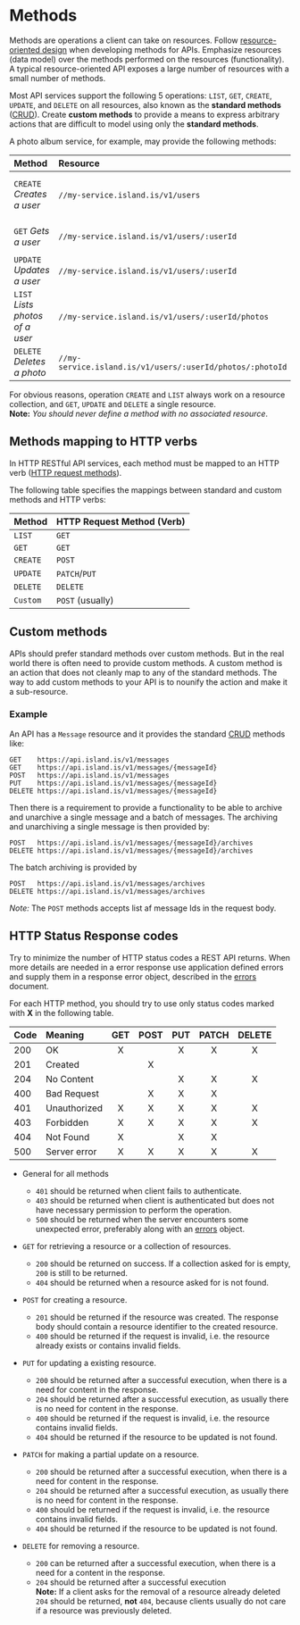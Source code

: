 # Methods

Methods are operations a client can take on resources. Follow
[resource-oriented design] when developing methods for APIs. Emphasize
resources (data model) over the methods performed on the resources
(functionality). A typical resource-oriented API exposes a large number of
resources with a small number of methods.

Most API services support the following 5 operations: `LIST`, `GET`,
`CREATE`, `UPDATE`, and `DELETE` on all resources, also known as the
**standard methods** ([CRUD]). Create **custom methods** to provide
a means to express arbitrary actions that are difficult to model
using only the **standard methods**.

A photo album service, for example, may provide the following methods:

| Method                          | Resource                                                  |                                    |
| :------------------------------ | :-------------------------------------------------------- | :--------------------------------- |
| `CREATE` _Creates a user_       | `//my-service.island.is/v1/users`                         | a collection of `User` resources   |
| `GET` _Gets a user_             | `//my-service.island.is/v1/users/:userId`                 | a single `User` resource           |
| `UPDATE` _Updates a user_       | `//my-service.island.is/v1/users/:userId`                 | a single `User` resource           |
| `LIST` _Lists photos of a user_ | `//my-service.island.is/v1/users/:userId/photos`          | a collection of `Photos` resources |
| `DELETE` _Deletes a photo_      | `//my-service.island.is/v1/users/:userId/photos/:photoId` | a single `Photo` resource          |

For obvious reasons, operation `CREATE` and `LIST` always work on a resource
collection, and `GET`, `UPDATE` and `DELETE` a single resource.  
**Note:** _You should never define a method with no associated resource_.

## Methods mapping to HTTP verbs

In HTTP RESTful API services, each method must be mapped to an HTTP verb
([HTTP request methods](https://developer.mozilla.org/en-US/docs/Web/HTTP/Methods)).

The following table specifies the mappings between standard and custom methods
and HTTP verbs:

| Method   | HTTP Request Method (Verb) |
| :------- | :------------------------- |
| `LIST`   | `GET`                      |
| `GET`    | `GET`                      |
| `CREATE` | `POST`                     |
| `UPDATE` | `PATCH`/`PUT`              |
| `DELETE` | `DELETE`                   |
| `Custom` | `POST` (usually)           |

## Custom methods

APIs should prefer standard methods over custom methods. But in the real world
there is often need to provide custom methods. A custom method is an action
that does not cleanly map to any of the standard methods. The way to add custom
methods to your API is to nounify the action and make it a sub-resource.

### Example

An API has a `Message` resource and it provides the standard [CRUD] methods like:

```
GET    https://api.island.is/v1/messages
GET    https://api.island.is/v1/messages/{messageId}
POST   https://api.island.is/v1/messages
PUT    https://api.island.is/v1/messages/{messageId}
DELETE https://api.island.is/v1/messages/{messageId}
```

Then there is a requirement to provide a functionality to be able to archive and
unarchive a single message and a batch of messages. The archiving and unarchiving
a single message is then provided by:

```
POST   https://api.island.is/v1/messages/{messageId}/archives
DELETE https://api.island.is/v1/messages/{messageId}/archives
```

The batch archiving is provided by

```
POST   https://api.island.is/v1/messages/archives
DELETE https://api.island.is/v1/messages/archives
```

_Note:_ The `POST` methods accepts list af message Ids in the request body.

## HTTP Status Response codes

Try to minimize the number of HTTP status codes a REST API returns. When
more details are needed in a error response use application defined errors
and supply them in a response error object, described in the [errors] document.

For each HTTP method, you should try to use only status
codes marked with **X** in the following table.

| Code | Meaning      | GET | POST | PUT | PATCH | DELETE |
| :--- | :----------- | :-: | :--: | :-: | :---: | :----: |
| 200  | OK           |  X  |      |  X  |   X   |   X    |
| 201  | Created      |     |  X   |     |       |        |
| 204  | No Content   |     |      |  X  |   X   |   X    |
| 400  | Bad Request  |     |  X   |  X  |   X   |        |
| 401  | Unauthorized |  X  |  X   |  X  |   X   |   X    |
| 403  | Forbidden    |  X  |  X   |  X  |   X   |   X    |
| 404  | Not Found    |  X  |      |  X  |   X   |        |
| 500  | Server error |  X  |  X   |  X  |   X   |   X    |

- General for all methods

  - `401` should be returned when client fails to authenticate.
  - `403` should be returned when client is authenticated but does not have
  necessary permission to perform the operation.
  - `500` should be returned when the server encounters some unexpected error,
  preferably along with an [errors] object.

- `GET` for retrieving a resource or a collection of resources.

  - `200` should be returned on success.
    If a collection asked for is empty, `200` is still to be returned.
  - `404` should be returned when a resource asked for is not found.

- `POST` for creating a resource.

  - `201` should be returned if the resource was created. The response
    body should contain a resource identifier to the created resource.
  - `400` should be returned if the request is invalid, i.e. the resource
    already exists or contains invalid fields.

- `PUT` for updating a existing resource.

  - `200` should be returned after a successful execution,
    when there is a need for content in the response.
  - `204` should be returned after a successful execution,
    as usually there is no need for content in the response.
  - `400` should be returned if the request is invalid,
    i.e. the resource contains invalid fields.
  - `404` should be returned if the resource to be updated is not found.

- `PATCH` for making a partial update on a resource.

  - `200` should be returned after a successful execution,
    when there is a need for content in the response.
  - `204` should be returned after a successful execution,
    as usually there is no need for content in the response.
  - `400` should be returned if the request is invalid,
    i.e. the resource contains invalid fields.
  - `404` should be returned if the resource to be updated is not found.

- `DELETE` for removing a resource.
  - `200` can be returned after a successful execution,
    when there is a need for a content in the response.
  - `204` should be returned after a successful execution  
    **Note:** If a client asks for the removal of a resource already deleted
    `204` should be returned, **not** `404`, because clients usually do not care
    if a resource was previously deleted.

[resource-oriented design]: ./resource-oriented-design.md
[errors]: ./errors.md#rest
[crud]: https://en.wikipedia.org/wiki/Create,_read,_update_and_delete
